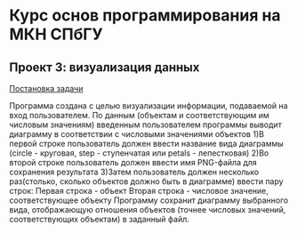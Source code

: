 # Курс основ программирования на МКН СПбГУ
## Проект 3: визуализация данных

[Постановка задачи](./TASK.md)

Программа создана с целью визуализации информации, подаваемой на вход пользователем.
По данным (объектам и соответствующим им числовым значениям) введенным пользователем 
программы выводит диаграмму в соответствии с числовыми значениями объектов
1)В первой строке пользователь должен ввести название вида диаграммы
(circle - круговая, step - ступенчатая или petals - лепестковая)
2)Во второй строке пользователь должен ввести имя PNG-файла для сохранения результата
3)Затем пользователь должен несколько раз(столько, сколько объектов должно быть в диаграмме)
ввести пару строк:
    Первая строка - объект
    Вторая строка - числовое значение, соответствующее объекту
Программу сохранит диаграмму выбранного вида, отображающую отношения объектов
(точнее числовых значений, соответствующих объектам) в заданный файл.
